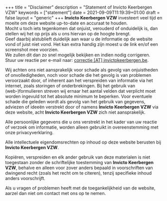 +++
title = "Disclaimer"
description = "Statement of Invicto Keerbergen VZW"
keywords = ["statement"]
date = 2021-09-09T11:19:39+01:00
draft = false
layout = "generic"
+++
**Invicto Keerbergen VZW** investeert veel tijd en moeite om deze website up-to-date en accuraat te houden. \
Mocht u toch iets tegenkomen dat onjuist, verouderd of onduidelijk is, dan stellen wij het op prijs als u ons hiervan op de hoogte brengt. \
Geef daarbij alstublieft duidelijk aan waar u de informatie op de website vond of juist niet vond. Het kan extra handig zijn moest u de link en/of een screenshot mee voorzien. \
We zullen dit dan zo snel mogelijk bekijken en indien nodig corrigeren. \
Stuur uw reactie per e-mail naar: [correctie [AT] invictokeerbergen.be](mailto:correctie@invictokeerbergen.be).

Wij achten ons niet aansprakelijk voor schade als gevolg van onjuistheden of onvolledigheden, noch voor schade die het gevolg is van problemen veroorzaakt door, of inherent aan het verspreiden van informatie via het internet, zoals storingen of onderbrekingen. 
Bij het gebruik van (web-)formulieren streven wij ernaar het aantal velden dat verplicht moet worden ingevuld tot het absolute minimum te beperken. Voor eventuele schade die geleden wordt als gevolg van het gebruik van gegevens, adviezen of ideeën verstrekt door of namens **Invicto Keerbergen VZW** via deze website, acht **Invicto Keerbergen VZW** zich niet aansprakelijk.

Alle persoonlijke gegevens die u ons verstrekt in het kader van uw reactie of verzoek om informatie, worden alleen gebruikt in overeenstemming met onze privacyverklaring.

Alle intellectuele eigendomsrechten op inhoud op deze website berusten bij **Invicto Keerbergen VZW**.

Kopiëren, verspreiden en elk ander gebruik van deze materialen is niet toegestaan zonder de schriftelijke toestemming van **Invicto Keerbergen VZW**, behalve en alleen voor zover anders bepaald in voorschriften van dwingend recht (zoals het recht om te citeren), tenzij specifieke inhoud anders voorschrijft.

Als u vragen of problemen heeft met de toegankelijkheid van de website, aarzel dan niet om contact met ons op te nemen.